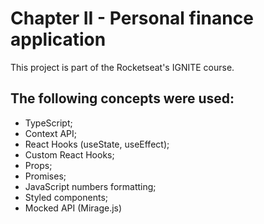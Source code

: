 # Chapter II - Personal finance application

This project is part of the Rocketseat's IGNITE course.

## The following concepts were used:

- TypeScript;
- Context API;
- React Hooks (useState, useEffect);
- Custom React Hooks;
- Props;
- Promises;
- JavaScript numbers formatting;
- Styled components;
- Mocked API (Mirage.js)
